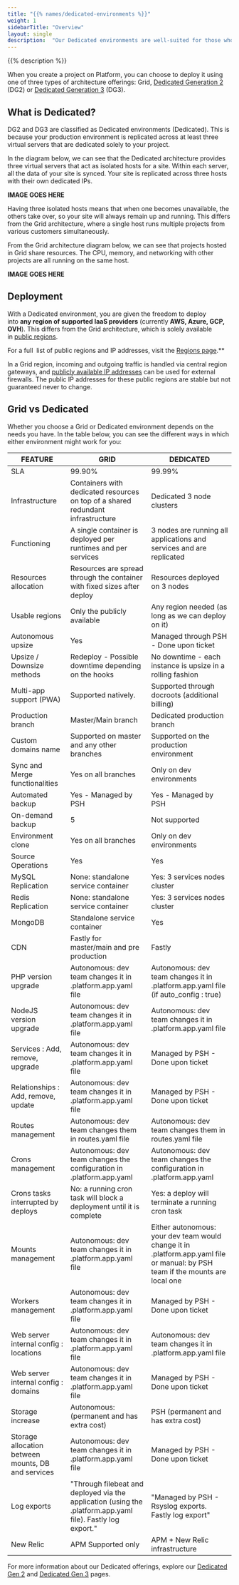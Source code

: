 ```yaml
---
title: "{{% names/dedicated-environments %}}"
weight: 1
sidebarTitle: "Overview"
layout: single
description:  "Our Dedicated environments are well-suited for those who need more resources and redundancy for their production environment, along with stricter isolation requirements."
---
```


{{% description %}}

When you create a project on Platform, you can choose to deploy it using one of three types of architecture offerings: Grid, [Dedicated Generation 2]() (DG2) or [Dedicated Generation 3]() (DG3). 

## What is Dedicated?

DG2 and DG3 are classified as Dedicated environments (Dedicated). This is because your production environment is replicated across at least three virtual servers that are dedicated solely to your project.

In the diagram below, we can see that the Dedicated architecture provides three virtual servers that act as isolated hosts for a site. Within each server, all the data of your site is synced. Your site is replicated across three hosts with their own dedicated IPs. 

**IMAGE GOES HERE**

Having three isolated hosts means that when one becomes unavailable, the others take over, so your site will always remain up and running. This differs from the Grid architecture, where a single host runs multiple projects from various customers simultaneously. 

From the Grid architecture diagram below, we can see that projects hosted in Grid share resources. The CPU, memory, and networking with other projects are all running on the same host.

**IMAGE GOES HERE**

## Deployment

With a Dedicated environment, you are given the freedom to deploy into **any region of supported IaaS providers** (currently **AWS, Azure, GCP, OVH**). This differs from the Grid architecture, which is solely available in [public regions](https://platform.sh/regions/). 

For a full  list of public regions and IP addresses, visit the [Regions page](https://docs.platform.sh/development/regions.html#regions).**

In a Grid region, incoming and outgoing traffic is handled via central region gateways, and [publicly available IP addresses](https://docs.platform.sh/development/regions.html#public-ip-addresses) can be used for external firewalls. The public IP addresses for these public regions are stable but not guaranteed never to change.

## **Grid vs Dedicated** 

Whether you choose a Grid or Dedicated environment depends on the needs you have. In the table below, you can see the different ways in which either environment might work for you: 

| FEATURE | GRID | DEDICATED |
| --- | --- | --- |
| SLA | 99.90% | 99.99% |
| Infrastructure | Containers with dedicated resources on top of a shared redundant infrastructure | Dedicated 3 node clusters |
| Functioning | A single container is deployed per runtimes and per services | 3 nodes are running all applications and services and are replicated |
| Resources allocation | Resources are spread through the container with fixed sizes after deploy | Resources deployed on 3 nodes |
| Usable regions | Only the publicly available | Any region needed (as long as we can deploy on it) |
| Autonomous upsize | Yes | Managed through PSH - Done upon ticket |
| Upsize / Downsize methods | Redeploy - Possible downtime depending on the hooks | No downtime - each instance is upsize in a rolling fashion |
| Multi-app support (PWA) | Supported natively. | Supported through docroots (additional billing) |
| Production branch | Master/Main branch | Dedicated production branch |
| Custom domains name | Supported on master and any other branches | Supported on the production environment |
| Sync and Merge functionalities | Yes on all branches | Only on dev environments |
| Automated backup | Yes - Managed by PSH | Yes - Managed by PSH |
| On-demand backup | 5 | Not supported |
| Environment clone | Yes on all branches | Only on dev environments |
| Source Operations | Yes | Yes |
| MySQL Replication | None: standalone service container | Yes: 3 services nodes cluster |
| Redis Replication | None: standalone service container | Yes: 3 services nodes cluster |
| MongoDB | Standalone service container | Yes |
| CDN | Fastly for master/main and pre production | Fastly |
| PHP version upgrade | Autonomous: dev team changes it in .platform.app.yaml file | Autonomous: dev team changes it in .platform.app.yaml file (if auto_config : true) |
| NodeJS version upgrade | Autonomous: dev team changes it in .platform.app.yaml file | Autonomous: dev team changes it in .platform.app.yaml file |
| Services : Add, remove, upgrade | Autonomous: dev team changes it in .platform.app.yaml file | Managed by PSH - Done upon ticket |
| Relationships : Add, remove, update | Autonomous: dev team changes it in .platform.app.yaml file | Managed by PSH - Done upon ticket |
| Routes management | Autonomous: dev team changes them in routes.yaml file | Autonomous: dev team changes them in routes.yaml file |
| Crons management | Autonomous: dev team changes the configuration in .platform.app.yaml | Autonomous: dev team changes the configuration in .platform.app.yaml |
| Crons tasks interrupted by deploys | No: a running cron task will block a deployment until it is complete | Yes: a deploy will terminate a running cron task |
| Mounts management | Autonomous: dev team changes it in .platform.app.yaml file | Either autonomous: your dev team would change it in .platform.app.yaml file or manual: by PSH team if the mounts are local one |
| Workers management | Autonomous: dev team changes it in .platform.app.yaml file | Managed by PSH - Done upon ticket |
| Web server internal config : locations | Autonomous: dev team changes it in .platform.app.yaml file | Autonomous: dev team changes it in .platform.app.yaml file |
| Web server internal config : domains | Autonomous: dev team changes it in .platform.app.yaml file | Managed by PSH - Done upon ticket |
| Storage increase | Autonomous: (permanent and has extra cost) | PSH (permanent and has extra cost) |
| Storage allocation between mounts, DB and services | Autonomous: dev team changes it in .platform.app.yaml file | Managed by PSH - Done upon ticket |
| Log exports | "Through filebeat and deployed via the application (using the .platform.app.yaml file). Fastly log export." | "Managed by PSH - Rsyslog exports. Fastly log export" |
| New Relic | APM Supported only | APM + New Relic infrastructure |


For more information about our Dedicated offerings, explore our [Dedicated Gen 2]() and [Dedicated Gen 3]() pages.